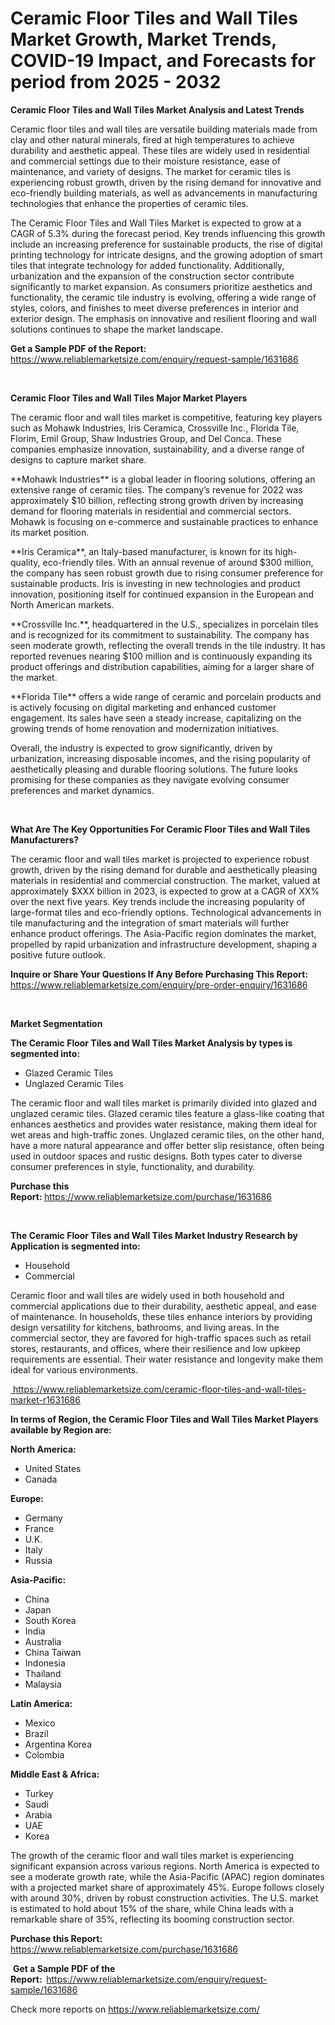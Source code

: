 <p><h1>Ceramic Floor Tiles and Wall Tiles Market Growth, Market Trends, COVID-19 Impact, and Forecasts for period from 2025 - 2032</h1></p><p><strong>Ceramic Floor Tiles and Wall Tiles Market Analysis and Latest Trends</strong></p>
<p><p>Ceramic floor tiles and wall tiles are versatile building materials made from clay and other natural minerals, fired at high temperatures to achieve durability and aesthetic appeal. These tiles are widely used in residential and commercial settings due to their moisture resistance, ease of maintenance, and variety of designs. The market for ceramic tiles is experiencing robust growth, driven by the rising demand for innovative and eco-friendly building materials, as well as advancements in manufacturing technologies that enhance the properties of ceramic tiles.</p><p>The Ceramic Floor Tiles and Wall Tiles Market is expected to grow at a CAGR of 5.3% during the forecast period. Key trends influencing this growth include an increasing preference for sustainable products, the rise of digital printing technology for intricate designs, and the growing adoption of smart tiles that integrate technology for added functionality. Additionally, urbanization and the expansion of the construction sector contribute significantly to market expansion. As consumers prioritize aesthetics and functionality, the ceramic tile industry is evolving, offering a wide range of styles, colors, and finishes to meet diverse preferences in interior and exterior design. The emphasis on innovative and resilient flooring and wall solutions continues to shape the market landscape.</p></p>
<p><strong>Get a Sample PDF of the Report:&nbsp;</strong> <a href="https://www.reliablemarketsize.com/enquiry/request-sample/1631686?utm_campaign=2337&utm_medium=2&utm_source=Github&utm_content=ia&utm_term=29032025&utm_id=ceramic-floor-tiles-and-wall-tiles">https://www.reliablemarketsize.com/enquiry/request-sample/1631686</a></p>
<p>&nbsp;</p>
<p><strong>Ceramic Floor Tiles and Wall Tiles Major Market Players</strong></p>
<p><p>The ceramic floor and wall tiles market is competitive, featuring key players such as Mohawk Industries, Iris Ceramica, Crossville Inc., Florida Tile, Florim, Emil Group, Shaw Industries Group, and Del Conca. These companies emphasize innovation, sustainability, and a diverse range of designs to capture market share.</p><p>**Mohawk Industries** is a global leader in flooring solutions, offering an extensive range of ceramic tiles. The company’s revenue for 2022 was approximately $10 billion, reflecting strong growth driven by increasing demand for flooring materials in residential and commercial sectors. Mohawk is focusing on e-commerce and sustainable practices to enhance its market position.</p><p>**Iris Ceramica**, an Italy-based manufacturer, is known for its high-quality, eco-friendly tiles. With an annual revenue of around $300 million, the company has seen robust growth due to rising consumer preference for sustainable products. Iris is investing in new technologies and product innovation, positioning itself for continued expansion in the European and North American markets.</p><p>**Crossville Inc.**, headquartered in the U.S., specializes in porcelain tiles and is recognized for its commitment to sustainability. The company has seen moderate growth, reflecting the overall trends in the tile industry. It has reported revenues nearing $100 million and is continuously expanding its product offerings and distribution capabilities, aiming for a larger share of the market.</p><p>**Florida Tile** offers a wide range of ceramic and porcelain products and is actively focusing on digital marketing and enhanced customer engagement. Its sales have seen a steady increase, capitalizing on the growing trends of home renovation and modernization initiatives. </p><p>Overall, the industry is expected to grow significantly, driven by urbanization, increasing disposable incomes, and the rising popularity of aesthetically pleasing and durable flooring solutions. The future looks promising for these companies as they navigate evolving consumer preferences and market dynamics.</p></p>
<p>&nbsp;</p>
<p><strong>What Are The Key Opportunities For Ceramic Floor Tiles and Wall Tiles Manufacturers?</strong></p>
<p><p>The ceramic floor and wall tiles market is projected to experience robust growth, driven by the rising demand for durable and aesthetically pleasing materials in residential and commercial construction. The market, valued at approximately $XXX billion in 2023, is expected to grow at a CAGR of XX% over the next five years. Key trends include the increasing popularity of large-format tiles and eco-friendly options. Technological advancements in tile manufacturing and the integration of smart materials will further enhance product offerings. The Asia-Pacific region dominates the market, propelled by rapid urbanization and infrastructure development, shaping a positive future outlook.</p></p>
<p><strong>Inquire or Share Your Questions If Any Before Purchasing This Report:</strong> <a href="https://www.reliablemarketsize.com/enquiry/pre-order-enquiry/1631686?utm_campaign=2337&utm_medium=2&utm_source=Github&utm_content=ia&utm_term=29032025&utm_id=ceramic-floor-tiles-and-wall-tiles">https://www.reliablemarketsize.com/enquiry/pre-order-enquiry/1631686</a></p>
<p>&nbsp;</p>
<p><strong>Market Segmentation</strong></p>
<p><strong>The Ceramic Floor Tiles and Wall Tiles Market Analysis by types is segmented into:</strong></p>
<p><ul><li>Glazed Ceramic Tiles</li><li>Unglazed Ceramic Tiles</li></ul></p>
<p><p>The ceramic floor and wall tiles market is primarily divided into glazed and unglazed ceramic tiles. Glazed ceramic tiles feature a glass-like coating that enhances aesthetics and provides water resistance, making them ideal for wet areas and high-traffic zones. Unglazed ceramic tiles, on the other hand, have a more natural appearance and offer better slip resistance, often being used in outdoor spaces and rustic designs. Both types cater to diverse consumer preferences in style, functionality, and durability.</p></p>
<p><strong>Purchase this Report:&nbsp;</strong><a href="https://www.reliablemarketsize.com/purchase/1631686?utm_campaign=2337&utm_medium=2&utm_source=Github&utm_content=ia&utm_term=29032025&utm_id=ceramic-floor-tiles-and-wall-tiles">https://www.reliablemarketsize.com/purchase/1631686</a></p>
<p>&nbsp;</p>
<p><strong>The Ceramic Floor Tiles and Wall Tiles Market Industry Research by Application is segmented into:</strong></p>
<p><ul><li>Household</li><li>Commercial</li></ul></p>
<p><p>Ceramic floor and wall tiles are widely used in both household and commercial applications due to their durability, aesthetic appeal, and ease of maintenance. In households, these tiles enhance interiors by providing design versatility for kitchens, bathrooms, and living areas. In the commercial sector, they are favored for high-traffic spaces such as retail stores, restaurants, and offices, where their resilience and low upkeep requirements are essential. Their water resistance and longevity make them ideal for various environments.</p></p>
<p><a href="https://www.reliablemarketsize.com/ceramic-floor-tiles-and-wall-tiles-market-r1631686?utm_campaign=2337&utm_medium=2&utm_source=Github&utm_content=ia&utm_term=29032025&utm_id=ceramic-floor-tiles-and-wall-tiles">&nbsp;https://www.reliablemarketsize.com/ceramic-floor-tiles-and-wall-tiles-market-r1631686</a></p>
<p><strong>In terms of Region, the Ceramic Floor Tiles and Wall Tiles Market Players available by Region are:</strong></p>
<p>
    <p> <strong> North America: </strong>
        <ul>
            <li>United States</li>
            <li>Canada</li>
        </ul>
        </p> 
    <p> <strong> Europe: </strong>
        <ul>
            <li>Germany</li>
            <li>France</li>
            <li>U.K.</li>
            <li>Italy</li>
            <li>Russia</li>
        </ul>
        </p> 
    <p> <strong> Asia-Pacific: </strong>
        <ul>
            <li>China</li>
            <li>Japan</li>
            <li>South Korea</li>
            <li>India</li>
            <li>Australia</li>
            <li>China Taiwan</li>
            <li>Indonesia</li>
            <li>Thailand</li>
            <li>Malaysia</li>
        </ul>
        </p> 
    <p> <strong> Latin America: </strong>
        <ul>
            <li>Mexico</li>
            <li>Brazil</li>
            <li>Argentina Korea</li>
            <li>Colombia</li>
        </ul>
        </p> 
    <p> <strong> Middle East & Africa: </strong>
        <ul>
            <li>Turkey</li>
            <li>Saudi</li>
            <li>Arabia</li>
            <li>UAE</li>
            <li>Korea</li>
        </ul>
    </p>
    </p>
<p><p>The growth of the ceramic floor and wall tiles market is experiencing significant expansion across various regions. North America is expected to see a moderate growth rate, while the Asia-Pacific (APAC) region dominates with a projected market share of approximately 45%. Europe follows closely with around 30%, driven by robust construction activities. The U.S. market is estimated to hold about 15% of the share, while China leads with a remarkable share of 35%, reflecting its booming construction sector.</p></p>
<p><strong>Purchase this Report: </strong><a href="https://www.reliablemarketsize.com/purchase/1631686?utm_campaign=2337&utm_medium=2&utm_source=Github&utm_content=ia&utm_term=29032025&utm_id=ceramic-floor-tiles-and-wall-tiles">https://www.reliablemarketsize.com/purchase/1631686</a></p>
<p>&nbsp;<strong>Get a Sample PDF of the Report:&nbsp;&nbsp;</strong><a href="https://www.reliablemarketsize.com/enquiry/request-sample/1631686?utm_campaign=2337&utm_medium=2&utm_source=Github&utm_content=ia&utm_term=29032025&utm_id=ceramic-floor-tiles-and-wall-tiles">https://www.reliablemarketsize.com/enquiry/request-sample/1631686</a></p>
<p><strong></strong></p>
<p>Check more reports on <a href="https://www.reliablemarketsize.com/?utm_campaign=2337&utm_medium=2&utm_source=Github&utm_content=ia&utm_term=29032025&utm_id=ceramic-floor-tiles-and-wall-tiles">https://www.reliablemarketsize.com/</a></p>